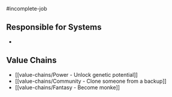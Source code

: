 #incomplete-job
## Responsible for Systems
- 
## Value Chains
- [[value-chains/Power - Unlock genetic potential]]
- [[value-chains/Community - Clone someone from a backup]]
- [[value-chains/Fantasy - Become monke]]